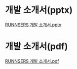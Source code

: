 # 개발 소개서(pptx)
[RUNNSERS 개발 소개서.pptx](https://github.com/user-attachments/files/18817969/RUNNSERS.pptx)

# 개발 소개서(pdf)
[RUNNSERS 개발 소개서.pdf](https://github.com/user-attachments/files/18817970/RUNNSERS.pdf)

